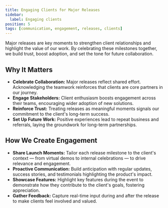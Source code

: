 ```yaml
---
title: Engaging Clients for Major Releases
sidebar:
  label: Engaging clients
position: 5
tags: [communication, engagement, releases, clients]
---
```


Major releases are key moments to strengthen client relationships and highlight the value of our work. By celebrating these milestones together, we build trust, boost adoption, and set the tone for future collaboration.

## Why It Matters

- **Celebrate Collaboration:** Major releases reflect shared effort. Acknowledging the teamwork reinforces that clients are core partners in our journey.
- **Engage Stakeholders:** Client enthusiasm boosts engagement across their teams, encouraging wider adoption of new solutions.
- **Reinforce Trust:** Treating releases as meaningful moments signals our commitment to the client's long-term success.
- **Set Up Future Work:** Positive experiences lead to repeat business and referrals, laying the groundwork for long-term partnerships.

## How We Create Engagement

- **Share Launch Moments:** Tailor each release milestone to the client's context — from virtual demos to internal celebrations — to drive relevance and engagement.
- **Proactive Communication:** Build anticipation with regular updates, success stories, and testimonials highlighting the product's impact.
- **Showcase Features:** Highlight key features during the event to demonstrate how they contribute to the client's goals, fostering appreciation.
- **Gather Feedback:** Capture real-time input during and after the release to make clients feel involved and valued.
